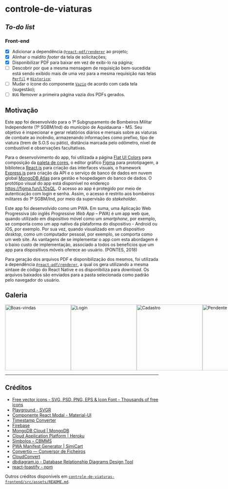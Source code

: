 # controle-de-viaturas

## _To-do list_

### Front-end
- [X] Adicionar a dependência [`@react-pdf/renderer`](https://react-pdf.org/) ao projeto;
- [X] Alinhar o maldito _footer_ da tela de solicitações;
- [X] Disponibilizar PDF para baixar em vez de exibi-lo na página;
- [ ] Descobrir por que a mesma mensagem de requisição bem-sucedida está sendo exibido mais de uma vez para a mesma requisição nas telas [`Perfil`](./controle-de-viaturas-frontend/src/screens/Perfil/index.js) e [`Historico`](./controle-de-viaturas-frontend/src/screens/Historico/index.js);
- [ ] Mudar o ícone do componente [`Vazio`](./controle-de-viaturas-frontend/src/components/Vazio/index.js) de acordo com cada tela (sugestão);
- [ ] `BUG` Remover a primeira página vazia dos PDFs gerados.

## Motivação

Este app foi desenvolvido para o 1º Subgrupamento de Bombeiros Militar Independente (1º SGBM/Ind) do município de Aquidauana - MS. Seu objetivo é inspecionar e gerar relatórios diários e mensais sobre as viaturas de combate ao incêndio, armazenando informações como prefixo, tipo de viatura (trem de S.O.S ou pátio), distância marcada pelo odômetro, nível de combustível e observações facultativas.

Para o desenvolvimento do app, foi utilizada a página [Flat UI Colors](https://flatuicolors.com/) para composição da [paleta de cores](https://github.com/mdccg/controle-de-viaturas/blob/master/controle-de-viaturas-frontend/src/App.css), o editor gráfico [Figma](https://figma.com/) para prototipagem, a biblioteca [React.js](https://pt-br.reactjs.org/) para criação das interfaces visuais, o framework [Express.js](https://expressjs.com/pt-br/) para criação da API e o serviço de banco de dados em nuvem global [MongoDB Atlas](https://cloud.mongodb.com/) para gestão e hospedagem do banco de dados. O protótipo visual do app está disponível no endereço https://figma.fun/L1OsQL. O acesso ao app é protegido por meio de autenticação com login e senha. Assim, o acesso é restrito aos bombeiros militares do 1º SGBM/Ind, por meio da supervisão do _stakeholder_.

Este app foi desenvolvido como um PWA. Em suma, uma Aplicação Web Progressiva (do inglês _Progressive Web App_ – PWA) é um app web que, quando utilizado em dispositivo móvel como um _smartphone_, por exemplo, se comporta como um app nativo da plataforma do dispositivo - Android ou iOS, por exemplo. Por sua vez, quando visualizado em um dispositivo _desktop_, como um computador pessoal, por exemplo, se comporta como um web site. As vantagens de se implementar o app com esta abordagem é o baixo custo de implementação, associado a todos os benefícios que um app para dispositivos móveis oferece ao usuário. (PONTES, 2018)

Para geração dos arquivos PDF e disponibilização dos mesmos, foi utilizada a dependência [`@react-pdf/renderer`](https://react-pdf.org/), a qual os gera utilizando a mesma sintaxe de código do React Native e os disponibiliza para _download_. Os arquivos baixados são enviados para a pasta selecionada como padrão pelo navegador do usuário.

## Galeria

<div style="flex-direction: row; display: flex;">
  <img width="216px" src="https://i.imgur.com/QWWvAyv.png" alt="Boas-vindas" />
  <img width="216px" src="https://i.imgur.com/93sSK2j.png" alt="Login" />
  <img width="216px" src="https://i.imgur.com/2xrKPNp.png" alt="Cadastro" />
  <img width="216px" src="https://i.imgur.com/8Y84SmU.png" alt="Pendente" />
  <img width="216px" src="https://i.imgur.com/cW0DzTq.png" alt="Formulário das viaturas"  />
  <img width="216px" src="https://i.imgur.com/dJImAxA.png" alt="Histórico de edição do formulário"  />
  <img width="216px" src="https://i.imgur.com/qUFSd0n.png" alt="Menu lateral" />
  <img width="216px" src="https://i.imgur.com/JThhmCX.png" alt="Modal de adicionar viatura" />
  <img width="216px" src="https://i.imgur.com/ulsqc1K.png" alt="Modal de editar nível de combustível" />
  <img width="216px" src="https://i.imgur.com/HJ1Pigt.png" alt="Modal de editar tipo de viatura" />
  
</div>

---

## Créditos

- [Free vector icons - SVG, PSD, PNG, EPS & Icon Font - Thousands of free icons](https://www.flaticon.com/)
- [Playground - SVGR](https://react-svgr.com/playground/)
- [Componente React Modal - Material-UI](https://material-ui.com/pt/components/modal/)
- [Timestamp Converter](https://www.timestamp-converter.com/)
- [Firebase](https://firebase.google.com/?hl=pt-br)
- [MongoDB Cloud | MongoDB](https://www.mongodb.com/cloud)
- [Cloud Application Platform | Heroku](https://www.heroku.com/)
- [Símbolos – CBMMS](https://www.bombeiros.ms.gov.br/simbolos/)
- [PWA Manifest Generator | SimiCart](https://www.simicart.com/manifest-generator.html/)
- [Convertio — Conversor de Ficheiros](https://convertio.co/pt/)
- [CloudConvert](https://cloudconvert.com/)
- [dbdiagram.io - Database Relationship Diagrams Design Tool](https://dbdiagram.io/home)
- [react-toastify - npm](https://www.npmjs.com/package/react-toastify)

Outros créditos disponívels em [`controle-de-viaturas-frontend/src/assets/README.md`](./controle-de-viaturas-frontend/src/assets/README.md).

